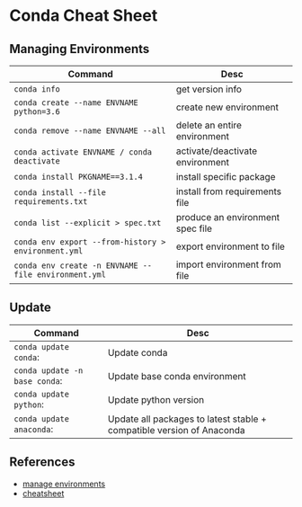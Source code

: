 # Conda Cheat Sheet

## Managing Environments

|Command|Desc|
|-------|----|
|`conda info`|get version info|
|`conda create --name ENVNAME python=3.6`|create new environment|
|`conda remove --name ENVNAME --all`|delete an entire environment|
|`conda activate ENVNAME / conda deactivate`|activate/deactivate environment|
|`conda install PKGNAME==3.1.4`|install specific package|
|`conda install --file requirements.txt`|install from requirements file|
|`conda list --explicit > spec.txt`|produce an environment spec file|
|`conda env export --from-history > environment.yml`|export environment to file|
|`conda env create -n ENVNAME --file environment.yml`|import environment from file|

## Update

|Command|Desc|
|-------|----|
|`conda update conda`:|Update conda|
|`conda update -n base conda`:|Update base conda environment|
|`conda update python`:|Update python version|
|`conda update anaconda`:|Update all packages to latest stable + compatible version of Anaconda|

## References

* [manage environments](https://docs.conda.io/projects/conda/en/latest/user-guide/tasks/manage-environments.html)
* [cheatsheet](https://docs.conda.io/projects/conda/en/latest/user-guide/cheatsheet.html)
